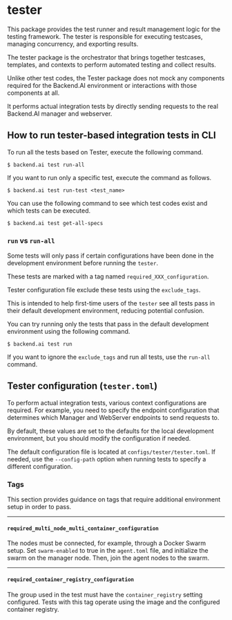 # tester

This package provides the test runner and result management logic for the testing framework. The tester is responsible for executing testcases, managing concurrency, and exporting results.

The tester package is the orchestrator that brings together testcases, templates, and contexts to perform automated testing and collect results.

Unlike other test codes, the Tester package does not mock any components required for the Backend.AI environment or interactions with those components at all.

It performs actual integration tests by directly sending requests to the real Backend.AI manager and webserver.

## How to run tester-based integration tests in CLI

To run all the tests based on Tester, execute the following command.

```console
$ backend.ai test run-all
```

If you want to run only a specific test, execute the command as follows.

```console
$ backend.ai test run-test <test_name>
```

You can use the following command to see which test codes exist and which tests can be executed.

```console
$ backend.ai test get-all-specs
```

### `run` vs `run-all`

Some tests will only pass if certain configurations have been done in the development environment before running the `tester`.

These tests are marked with a tag named `required_XXX_configuration`.

Tester configuration file exclude these tests using the `exclude_tags`.

This is intended to help first-time users of the `tester` see all tests pass in their default development environment, reducing potential confusion.

You can try running only the tests that pass in the default development environment using the following command.

```console
$ backend.ai test run
```

If you want to ignore the `exclude_tags` and run all tests, use the `run-all` command.


## Tester configuration (`tester.toml`)

To perform actual integration tests, various context configurations are required.
For example, you need to specify the endpoint configuration that determines which Manager and WebServer endpoints to send requests to.

By default, these values are set to the defaults for the local development environment, but you should modify the configuration if needed.

The default configuration file is located at `configs/tester/tester.toml`.
If needed, use the `--config-path` option when running tests to specify a different configuration.

### Tags

This section provides guidance on tags that require additional environment setup in order to pass.

<!-- #### `required_single_node_multi_container_configuration` -->

---

#### `required_multi_node_multi_container_configuration`

The nodes must be connected, for example, through a Docker Swarm setup.
Set `swarm-enabled` to true in the `agent.toml` file, and initialize the swarm on the manager node.
Then, join the agent nodes to the swarm.

---

#### `required_container_registry_configuration`
The group used in the test must have the `container_registry` setting configured.
Tests with this tag operate using the image and the configured container registry.